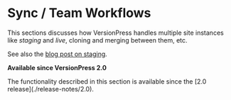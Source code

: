 # Sync / Team Workflows

This sections discusses how VersionPress handles multiple site instances like *staging* and *live*, cloning and merging between them, etc.

See also the [blog post on staging](https://blog.versionpress.net/2015/09/versionpress-2-0-staging/).

<div class="note">
  <p><strong>Available since VersionPress 2.0</strong></p>
  <p>The functionality described in this section is available since the [2.0 release](./release-notes/2.0).</p>
</div>

